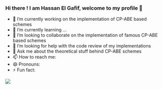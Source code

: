 ### Hi there ! I am Hassan El Gafif, welcome to my profile 👋

- 🔭 I’m currently working on the implementation of CP-ABE based schemes
- 🌱 I’m currently learning ...
- 👯 I’m looking to collaborate on the implementation of famous CP-ABE based schemes
- 🤔 I’m looking for help with the code review of my implementations
- 💬 Ask me about the theoretical stuff behind CP-ABE schemes
- 📫 How to reach me: 
- 😄 Pronouns:
- ⚡ Fun fact:

<img src="https://github-readme-stats.vercel.app/api?username=hassanel&&show_icons=true&title_color=ffffff&icon_color=bb2acf&text_color=daf7dc&bg_color=151515">
